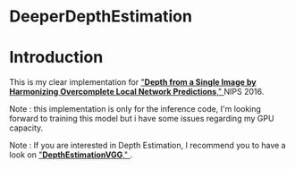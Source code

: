 # DeeperDepthEstimation

# Introduction 
This is my clear implementation for ["**Depth from a Single Image by Harmonizing Overcomplete Local Network Predictions**," 
](https://arxiv.org/abs/1605.07081) NIPS 2016.

Note : this implementation is only for the inference code, I'm looking forward to training this model but i have some issues regarding my GPU capacity.

Note : 
If you are interested in Depth Estimation, I recommend you to have a look on ["**DepthEstimationVGG**," 
](https://github.com/MahmoudSelmy/DepthEstimationVGG/blob/master/README.md).
